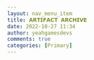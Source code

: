 ```yaml
---
layout: nav_menu_item
title: 𝗔𝗥𝗧𝗜𝗙𝗔𝗖𝗧 𝗔𝗥𝗖𝗛𝗜𝗩𝗘
date: 2022-10-27 11:34
author: yeahgamesdevs
comments: true
categories: [Primary]
---
```


